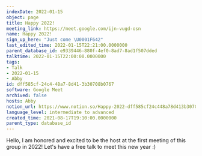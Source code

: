 ```yaml
---
indexDate: 2022-01-15
object: page
title: Happy 2022!
meeting_link: https://meet.google.com/ijn-vugd-osn
name: Happy 2022!
sign_up_here: "Just come \U0001F642"
last_edited_time: 2022-01-15T22:21:00.0000000
parent_database_id: e9339446-880f-4ef0-8ad7-8ad1f507dded
talktime: 2022-01-15T22:00:00.0000000
tags:
- Talk
- 2022-01-15
- Abby
id: dff585cf-24c4-48a7-8d41-3b30708b0767
software: Google Meet
archived: false
hosts: Abby
notion_url: https://www.notion.so/Happy-2022-dff585cf24c448a78d413b30708b0767
language_level: intermediate to advanced
created_time: 2021-08-17T19:10:00.0000000
parent_type: database_id
---
```


Hello, I am honored and excited to be the host at the first meeting of this group in 2022! Let's have a free talk to meet this new year :)





